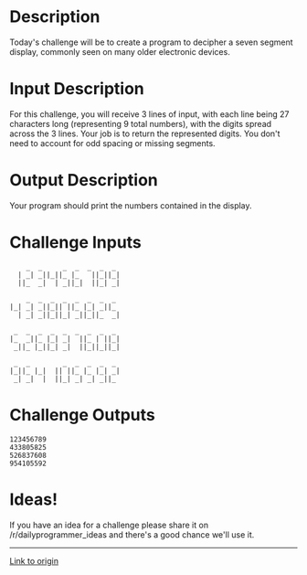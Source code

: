 # Description
Today's challenge will be to create a program to decipher a seven segment display, commonly seen on many older electronic devices.

# Input Description
For this challenge, you will receive 3 lines of input, with each line being 27 characters long (representing 9 total numbers), with the digits spread across the 3 lines.  Your job is to return the represented digits.  You don't need to account for odd spacing or missing segments.

# Output Description
Your program should print the numbers contained in the display.

# Challenge Inputs

        _  _     _  _  _  _  _ 
      | _| _||_||_ |_   ||_||_|
      ||_  _|  | _||_|  ||_| _|
    
        _  _  _  _  _  _  _  _ 
    |_| _| _||_|| ||_ |_| _||_ 
      | _| _||_||_| _||_||_  _|
    
     _  _  _  _  _  _  _  _  _ 
    |_  _||_ |_| _|  ||_ | ||_|
     _||_ |_||_| _|  ||_||_||_|
    
     _  _        _  _  _  _  _ 
    |_||_ |_|  || ||_ |_ |_| _|
     _| _|  |  ||_| _| _| _||_ 

# Challenge Outputs

    123456789
    433805825
    526837608
    954105592
    
# Ideas!

If you have an idea for a challenge please share it on /r/dailyprogrammer_ideas and there's a good chance we'll use it.

---

[Link to origin](https://www.reddit.com/r/dailyprogrammer/8eger3)